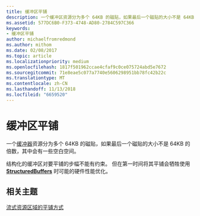 ```yaml
---
title: 缓冲区平铺
description: 一个缓冲区资源分为多个 64KB 的磁贴，如果最后一个磁贴的大小不是 64KB 的倍数，其中会有一些空白空间。
ms.assetid: 577DC6B0-F373-4748-AD80-2784C597C366
keywords:
- 缓冲区平铺
author: michaelfromredmond
ms.author: mithom
ms.date: 02/08/2017
ms.topic: article
ms.localizationpriority: medium
ms.openlocfilehash: 1817f501962ccae4cfaf9c0ce075724abd5e7672
ms.sourcegitcommit: 71e8eae5c077a7740e5606298951bb78fc42b22c
ms.translationtype: MT
ms.contentlocale: zh-CN
ms.lasthandoff: 11/13/2018
ms.locfileid: "6659520"
---
```

# <a name="buffer-tiling"></a>缓冲区平铺


一个[缓冲器](introduction-to-buffers.md)资源分为多个 64KB 的磁贴，如果最后一个磁贴的大小不是 64KB 的倍数，其中会有一些空白空间。

结构化的缓冲区对要平铺的步幅不能有约束。 但在第一时间将其平铺会牺牲使用 [**StructuredBuffers**](https://msdn.microsoft.com/library/windows/desktop/ff471514) 时可能的硬件性能优化。

## <a name="span-idrelated-topicsspanrelated-topics"></a><span id="related-topics"></span>相关主题


[流式资源区域的平铺方式](how-a-streaming-resource-s-area-is-tiled.md)

 

 




